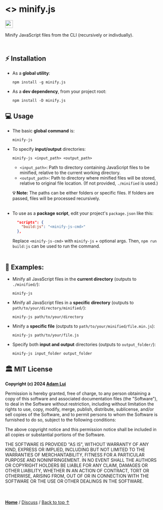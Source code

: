 # <> minify.js 

<a href="#%EF%B8%8F-mit-license"><img height=25 src="https://img.shields.io/badge/License-MIT-fcde7b.svg?logo=internetarchive&logoColor=white&labelColor=464646&style=for-the-badge"></a>

Minify JavaScript files from the CLI (recursively or indivdually).

<img height=10px width="100%" src="https://raw.githubusercontent.com/andreasbm/readme/master/assets/lines/aqua.png">

## ⚡ Installation

- As a **global utility**:

   ```
   npm install -g minify.js
   ```

- As a **dev dependency**, from your project root:

   ```
   npm install -D minify.js
   ```

## 💻 Usage

- The basic **global command** is:

   ```
   minify-js
   ```

- To specify **input/output** directories:
   
   ```
   minify-js <input_path> <output_path>
   ```
   
   - `<input_path>`: Path to directory containing JavaScript files to be minified, relative to the current working directory. 
   - `<output_path>`: Path to directory where minified files will be stored, relative to original file location. (If not provided, `./minified` is used.)

   **💡 Note:** The paths can be either folders or specific files. If folders are passed, files will be processed recursively.<br><br>

- To use as a **package script**, edit your project's `package.json` like this:

   ```json
     "scripts": {
       "build:js": "<minify-js-cmd>"
     },
   ```

   Replace `<minify-js-cmd>` with `minify-js` + optional args. Then, `npm run build:js` can be used to run the command.
   <br><br>

## 📃 Examples:

- Minify all JavaScript files in the **current directory** (outputs to `./minified/`):

   ```
   minify-js
   ```

- Minify all JavaScript files in a **specific directory** (outputs to `path/to/your/directory/minified/`):

   ```
   minify-js path/to/your/directory
   ```

- Minify a **specific file** (outputs to `path/to/your/minified/file.min.js`):

   ```
   minify-js path/to/your/file.js
   ```

- Specify both **input and output** directories (outputs to `output_folder/`):

   ```
   minify-js input_folder output_folder
   ```

## 🏛️ MIT License

**Copyright (c) 2024 [Adam Lui](https://github.com/adamlui)**

Permission is hereby granted, free of charge, to any person obtaining a copy
of this software and associated documentation files (the "Software"), to deal
in the Software without restriction, including without limitation the rights
to use, copy, modify, merge, publish, distribute, sublicense, and/or sell
copies of the Software, and to permit persons to whom the Software is
furnished to do so, subject to the following conditions:

The above copyright notice and this permission notice shall be included in all
copies or substantial portions of the Software.

THE SOFTWARE IS PROVIDED "AS IS", WITHOUT WARRANTY OF ANY KIND, EXPRESS OR
IMPLIED, INCLUDING BUT NOT LIMITED TO THE WARRANTIES OF MERCHANTABILITY,
FITNESS FOR A PARTICULAR PURPOSE AND NONINFRINGEMENT. IN NO EVENT SHALL THE
AUTHORS OR COPYRIGHT HOLDERS BE LIABLE FOR ANY CLAIM, DAMAGES OR OTHER
LIABILITY, WHETHER IN AN ACTION OF CONTRACT, TORT OR OTHERWISE, ARISING FROM,
OUT OF OR IN CONNECTION WITH THE SOFTWARE OR THE USE OR OTHER DEALINGS IN THE
SOFTWARE.

<br>

<img height=6px width="100%" src="https://raw.githubusercontent.com/andreasbm/readme/master/assets/lines/aqua.png">

<a href="https://github.com/adamlui">**Home**</a> /
<a href="https://github.com/adamlui/js-utils/discussions">Discuss</a> /
<a href="#--scss-to-cssjs">Back to top ↑</a>
